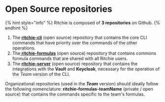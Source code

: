# Open Source repositories

{% hint style="info" %}
Ritchie is composed of **3 repositories** on Github.
{% endhint %}

1. The [**ritchie-cli**](cli/) \(open source\) repository that contains the core CLI commands that have priority over the commands of the other operations. 
2. The[ **ritchie-formulas**](formulas/) \(open source\) repository that contains commons formula commands  that are shared with all Ritchie users. 
3. The [**ritchie-server**](server/) \(open source\) repository that contains the integrations with the **Vault** and **Keycloak**, necessary for the operation of the _Team_ version of the CLI.

Organizational repositories \(used in the _**Team**_ version\) should ideally follow the following nomenclature: **ritchie-formulas-teamName** \(private / open source\) that contains the commands specific to the team's formulas.

